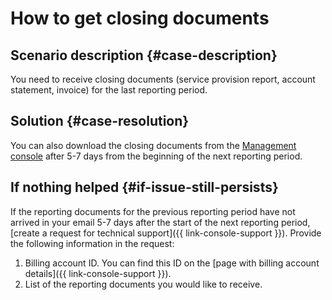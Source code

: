 # How to get closing documents


## Scenario description {#case-description}

You need to receive closing documents (service provision report, account statement, invoice) for the last reporting period.

## Solution {#case-resolution}



You can also download the closing documents from the [Management console](../../../billing/operations/download-reporting-docs.md) after 5-7 days from the beginning of the next reporting period.

## If nothing helped {#if-issue-still-persists}

If the reporting documents for the previous reporting period have not arrived in your email 5-7 days after the start of the next reporting period, [create a request for technical support]({{ link-console-support }}).
Provide the following information in the request:

1. Billing account ID.
   You can find this ID on the [page with billing account details]({{ link-console-support }}).
2. List of the reporting documents you would like to receive.
